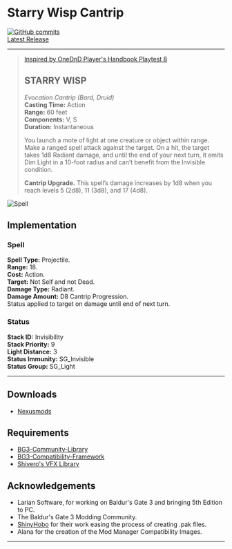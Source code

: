 # Starry Wisp Cantrip

[![GitHub commits](https://img.shields.io/github/commits-since/BG3-Community-Library-Team/BG3-OneDnD-Modules/ua8.cantrip.sw.1.0.0.0/main)](https://GitHub.com/BG3-Community-Library-Team/BG3-OneDnD-Modules/commit/)  
[Latest Release](https://github.com/BG3-Community-Library-Team/BG3-OneDnD-Modules/releases/tag/ua8.cantrip.sw.1.0.0.0)

---


> [Inspired by OneDnD Player's Handbook Playtest 8](https://www.dndbeyond.com/sources/ua/ph-playtest-8)  
> ## STARRY WISP  
> *Evocation Cantrip (Bard, Druid)*  
> **Casting Time:** Action  
> **Range:** 60 feet  
> **Components:** V, S  
> **Duration:** Instantaneous  
>
> You launch a mote of light at one creature or object within range. Make a ranged spell attack against the target. On a hit, the target takes 1d8 Radiant damage, and until the end of your next turn, it emits Dim Light in a 10-foot radius and can’t benefit from the Invisible condition.  
>
> **Cantrip Upgrade.** This spell’s damage increases by 1d8 when you reach levels 5 (2d8), 11 (3d8), and 17 (4d8).


![Spell](https://cdn.discordapp.com/attachments/929511280535015445/1189041366353842246/SHV_StarryWisp.gif)

## Implementation
### Spell
**Spell Type:** Projectile.  
**Range:** 18.  
**Cost:** Action.  
**Target:** Not Self and not Dead.  
**Damage Type:** Radiant.  
**Damage Amount:** D8 Cantrip Progression.  
Status applied to target on damage until end of next turn.

### Status
**Stack ID:** Invisibility  
**Stack Priority:** 9  
**Light Distance:** 3  
**Status Immunity:** SG_Invisible  
**Status Group:** SG_Light  

---

## Downloads

- [Nexusmods](https://www.nexusmods.com/baldursgate3/mods/5355)

## Requirements

- [BG3-Community-Library](https://github.com/BG3-Community-Library-Team/BG3-Community-Library)
- [BG3-Compatibility-Framework](https://github.com/BG3-Community-Library-Team/BG3-Compatibility-Framework)
- [Shivero's VFX Library](https://www.nexusmods.com/baldursgate3/mods/3888)

## Acknowledgements

- Larian Software, for working on Baldur's Gate 3 and bringing 5th Edition to PC.
- The Baldur's Gate 3 Modding Community.
- [ShinyHobo](https://github.com/ShinyHobo) for their work easing the process of creating .pak files.
- Alana for the creation of the Mod Manager Compatibility Images.

---